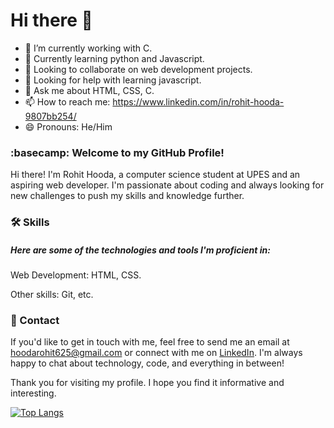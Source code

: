 # Hi there 👋

- 🔭 I’m currently working with C.
- 🌱 Currently learning python and Javascript.
- 👯 Looking to collaborate on web development projects.
- 🤔 Looking for help with learning javascript.
- 💬 Ask me about HTML, CSS, C.
- 📫 How to reach me: https://www.linkedin.com/in/rohit-hooda-9807bb254/
- 😄 Pronouns: He/Him


### :basecamp: Welcome to my GitHub Profile!

Hi there! I'm Rohit Hooda, a computer science student at UPES and an aspiring web developer. I'm passionate about coding and always looking for new challenges to push my skills and knowledge further.

### :hammer_and_wrench: Skills

##### Here are some of the technologies and tools I'm proficient in:

Web Development: HTML, CSS.

Other skills: Git, etc.

### :iphone: Contact

If you'd like to get in touch with me, feel free to send me an email at hoodarohit625@gmail.com or connect with me on [LinkedIn](https://www.linkedin.com/in/rohit-hooda-9807bb254/). I'm always happy to chat about technology, code, and everything in between!

Thank you for visiting my profile. I hope you find it informative and interesting.

[![Top Langs](https://github-readme-stats.vercel.app/api/top-langs/?username=Roh1tHooda)](https://github.com/Roh1tHooda/github-readme-stats)
